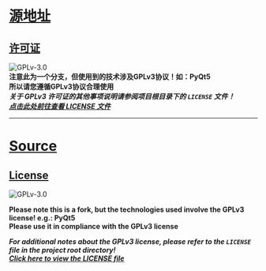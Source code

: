 # [源地址](https://github.com/complex31/AvatarIconModPack)
## [许可证](https://www.gnu.org/licenses/gpl-3.0.html)
![GPLv-3.0](https://www.gnu.org/graphics/gplv3-or-later.png)  
**注意此为一个分支，但使用到的技术涉及GPLv3协议！如：PyQt5**  
**所以请您遵循GPLv3协议合理使用**  
***关于 GPLv3 许可证的其他事项说明请参阅项目根目录下的 `LICENSE` 文件！***  
***[点击此处前往查看 LICENSE 文件](LICENSE)***  
***
# [Source](https://github.com/complex31/AvatarIconModPack)
## [License](https://www.gnu.org/licenses/gpl-3.0.html)
![GPLv-3.0](https://www.gnu.org/graphics/gplv3-or-later.png)

**Please note this is a fork, but the technologies used involve the GPLv3 license! e.g.: PyQt5**  
**Please use it in compliance with the GPLv3 license**  

***For additional notes about the GPLv3 license, please refer to the `LICENSE` file in the project root directory!***  
***[Click here to view the LICENSE file](LICENSE)***
